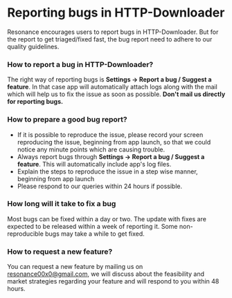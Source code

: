 # Reporting bugs in HTTP-Downloader
Resonance encourages users to report bugs in HTTP-Downloader. But for the report to get triaged/fixed fast, the bug report need to adhere to our quality guidelines.

### How to report a bug in HTTP-Downloader?
The right way of reporting bugs is **Settings -> Report a bug / Suggest a feature**. In that case app will automatically attach  logs along with the mail which will help us to fix the issue as soon as possible. **Don't mail us directly for reporting bugs.**

### How to prepare a good bug report?
- If it is possible to reproduce the issue, please record your screen reproducing the issue, beginning from app launch, so that we could notice any minute points which are causing trouble.
- Always report bugs through **Settings -> Report a bug / Suggest a feature**. This will automatically include app's log files.
- Explain the steps to reproduce the issue in a step wise manner, beginning from app launch
- Please respond to our queries within 24 hours if possible.

### How long will it take to fix a bug
Most bugs can be fixed within a day or two. The update with fixes are expected to be released within a week of reporting it. Some non-reproducible bugs may take a while to get fixed.

### How to request a new feature?
You can request a new feature by mailing us on resonance00x0@gmail.com, we will discuss about the feasibility and market strategies regarding your feature and will respond to you within 48 hours.